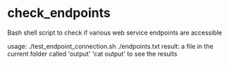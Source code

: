 # check_endpoints
Bash shell script to check if various web service endpoints are accessible

usage: ./test_endpoint_connection.sh ./endpoints.txt
result: a file in the current folder called 'output'
'cat output' to see the results
